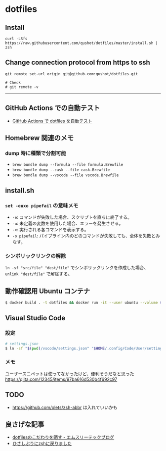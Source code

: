 # dotfiles

## Install

```
curl -LSfs https://raw.githubusercontent.com/qushot/dotfiles/master/install.sh | zsh
```

## Change connection protocol from https to ssh

```
git remote set-url origin git@github.com:qushot/dotfiles.git

# Check
# git remote -v
```

----

## GitHub Actions での自動テスト
* [GitHub Actions で dotfiles を自動テスト](https://qiita.com/rtakasuke/items/85133e396ba766458c20)

## Homebrew 関連のメモ
### dump 時に種類で分割可能
* `brew bundle dump --formula --file formula.Brewfile`
* `brew bundle dump --cask --file cask.Brewfile`
* `brew bundle dump --vscode --file vscode.Brewfile`

## install.sh
### `set -euxo pipefail` の意味メモ
* `-e`: コマンドが失敗した場合、スクリプトを直ちに終了する。
* `-u`: 未定義の変数を使用した場合、エラーを発生させる。
* `-x`: 実行される各コマンドを表示する。
* `-o pipefail`: パイプライン内のどのコマンドが失敗しても、全体を失敗とみなす。

### シンボリックリンクの解除
`ln -sf "src/file" "dest/file"` でシンボリックリンクを作成した場合、 `unlink "dest/file"` で解除する。

## 動作確認用 Ubuntu コンテナ
```sh
$ docker build . -t dotfiles && docker run -it --user ubuntu --volume $PWD:/home/ubuntu/$(basename "$PWD"):ro --workdir /home/ubuntu/$(basename "$PWD") --rm dotfiles:latest /bin/bash install.sh
```

## Visual Studio Code
### 設定
```sh
# settings.json
$ ln -sf "$(pwd)/vscode/settings.json" "$HOME/.config/Code/User/settings.json"`
```

### メモ
ユーザースニペットは使ってなかったけど、便利そうだなと思った https://qiita.com/12345/items/97ba616d530b4f692c97

## TODO
* https://github.com/olets/zsh-abbr は入れていいかも

## 良さげな記事
* [dotfilesのこだわりを晒す - エムスリーテックブログ](https://www.m3tech.blog/entry/dotfiles-bonsai)
* [ひさしぶりにzshに戻りました](https://blog.nishimu.land/entry/2022/03/21/003009)
